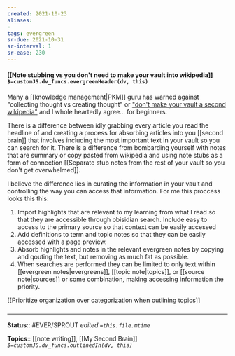 ```yaml
---
created: 2021-10-23
aliases:
- 
tags: evergreen
sr-due: 2021-10-31
sr-interval: 1
sr-ease: 230
---
```

#### [[Note stubbing vs you don't need to make your vault into wikipedia]] `$=customJS.dv_funcs.evergreenHeader(dv, this)`

Many a [[knowledge management|PKM]] guru has warned against "collecting thought vs creating thought" or ["don't make your vault a second wikipedia"](https://www.youtube.com/watch?v=MYJsGksojms) and I whole heartedly agree... for beginners. 

There is a difference between idly grabbing every article you read the headline of and creating a process for absorbing articles into you [[second brain]] that involves including the most important text in your vault so you can search for it. There is a difference from bombarding yourself with notes that are summary or copy pasted from wikipedia and using note stubs as a form of connection [[Separate stub notes from the rest of your vault so you don't get overwhelmed]]. 

I believe the difference lies in curating the information in your vault and controlling the way you can access that information. For me this proccess looks this this:
1. Import highlights that are relevant to my learning from what I read so that they are accessible through obisidian search. Include easy to access to the primary source so that context can be easily accessed
2. Add definitions to term and topic notes so that they can be easily accessed with a page preview. 
3. Absorb highlights and notes in the relevant evergreen notes by copying and qouting the text, but removing as much fat as possible.
4. When searches are performed they can be limited to only text within [[evergreen notes|evergreens]], [[topic note|topics]], or [[source note|sources]] or some combination, making accessing information the priority.

[[Prioritize organization over categorization when outlining topics]]
### <hr class="footnote"/>

**Status**:: #EVER/SPROUT 
*edited `=this.file.mtime`*

**Topics**:: [[note writing]], [[My Second Brain]]
*`$=customJS.dv_funcs.outlinedIn(dv, this)`*


